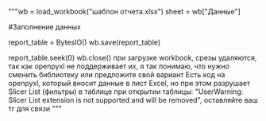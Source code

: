 """wb = load_workbook("шаблон отчета.xlsx")
sheet = wb["Данные"]

#Заполнение данных

report_table = BytesIO()
wb.save(report_table)

report_table.seek(0)
wb.close()
при загрузке workbook, срезы удаляются, так как openpyxl не поддерживает их,
 я так понимаю, что нужно сменить библиотеку или предложите свой вариант
Есть код на openpyxl, который вносит данные в лист Excel, но при этом разрушает
 Slicer List (фильтры) в таблице при открытии таблицы:
  "UserWarning: Slicer List extension is not supported and will be removed",
   оставляйте ваш тг для связи
"""
